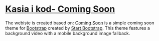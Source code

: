 # [Kasia i kod- Coming Soon](https://startbootstrap.com/template-overviews/coming-soon)

The webiste is created based on:
[Coming Soon](https://startbootstrap.com/template-overviews/coming-soon/) is a simple coming soon theme for [Bootstrap](http://getbootstrap.com/) created by [Start Bootstrap](http://startbootstrap.com/). This theme features a background video with a mobile background image fallback.
